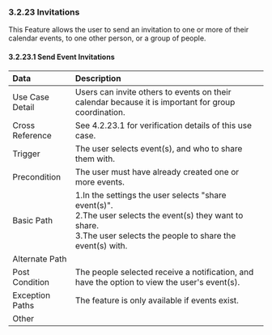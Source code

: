 ### 3.2.23 Invitations

This Feature allows the user to send an invitation to one or more of their calendar events, to one other person, or a group of people.

#### 3.2.23.1 Send Event Invitations

| Data          | Description |
|:--------------| :--------------|
|Use Case Detail| Users can invite others to events on their calendar because it is important for group coordination.|
|Cross Reference | See 4.2.23.1 for verification details of this use case.| 
|Trigger        | The user selects event(s), and who to share them with.|
|Precondition   | The user must have already created one or more events.|
|Basic Path     | 1.In the settings the user selects "share event(s)".<br>2.The user selects the event(s) they want to share.<br>3.The user selects the people to share the event(s) with.|
|Alternate Path |  |
|Post Condition | The people selected receive a notification, and have the option to view the user's event(s).|
|Exception Paths| The feature is only available if events exist.|
|Other          |  |

